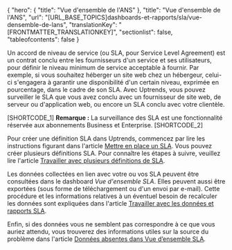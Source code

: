 {
  "hero": {
    "title": "Vue d'ensemble de l'ANS"
  },
  "title": "Vue d'ensemble de l'ANS",
  "url": "[URL_BASE_TOPICS]dashboards-et-rapports/sla/vue-densemble-de-lans",
  "translationKey": "[FRONTMATTER_TRANSLATIONKEY]",
  "sectionlist": false,
  "tableofcontents": false
}

Un accord de niveau de service (ou SLA, pour Service Level Agreement) est un contrat conclu entre les fournisseurs d'un service et ses utilisateurs, pour définir le niveau minimum de service acceptable à fournir. Par exemple, si vous souhaitez héberger un site web chez un hébergeur, celui-ci s'engagera à garantir une disponibilité d'un certain niveau, exprimée en pourcentage, dans le cadre de son SLA. Avec Uptrends, vous pouvez surveiller le SLA que vous avez conclu avec un fournisseur de site web, de serveur ou d'application web, ou encore un SLA conclu avec votre clientèle.

[SHORTCODE_1]
**Remarque :** La surveillance des SLA est une fonctionnalité réservée aux abonnements Business et Enterprise.
[SHORTCODE_2]

Pour créer une définition SLA dans Uptrends, commencez par lire les instructions figurant dans l'article [Mettre en place un SLA]([LINK_URL_1]). Vous pouvez créer plusieurs définitions SLA. Pour connaître les étapes à suivre, veuillez lire l'article [Travailler avec plusieurs définitions de SLA]([LINK_URL_2]).

Les données collectées en lien avec votre ou vos SLA peuvent être consultées dans le dashboard *Vue d'ensemble SLA*. Elles peuvent aussi être exportées (sous forme de téléchargement ou d'un envoi par e-mail). Cette procédure et les informations relatives à un éventuel besoin de recalculer les données sont expliquées dans l'article [Travailler avec les données et rapports SLA]([LINK_URL_3]).

Enfin, si des données vous ne semblent pas correspondre à ce que vous auriez attendu, vous trouverez des informations utiles sur la source du problème dans l'article [Données absentes dans Vue d’ensemble SLA]([LINK_URL_4]).
